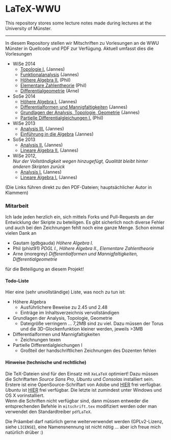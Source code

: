 LaTeX-WWU
=========
This repository stores some lecture notes made during lectures at the University of Münster.

---

In diesem Repository stellen wir Mitschriften zu Vorlesungen an de WWU Münster in Quellcode und PDF zur Verfügung. Aktuell umfasst dies die Vorlesungen

* WiSe 2014
	* [Topologie I.](https://github.com/JaMeZ-B/latex-wwu/raw/master/Topo1_WS14/topologie_1.pdf?raw=true "Topologie I.") (Jannes)
	* [Funktionalanalysis](https://github.com/JaMeZ-B/latex-wwu/raw/master/FunkAna_WS14/funktional_analysis.pdf?raw=true "Funktionalanalysis") (Jannes)
	* [Höhere Algebra II.](https://github.com/JaMeZ-B/latex-wwu/raw/master/HoehAlg2_WS14/HAlg2-Phil.pdf?raw=true "Höhere Algebra") (Phil)
	* [Elementare Zahlentheorie](https://github.com/JaMeZ-B/latex-wwu/raw/master/EZT_WS14/EZT.pdf?raw=true "Elementare Zahlentheorie") (Phil)
	* [Differentialgeometrie](https://github.com/JaMeZ-B/latex-wwu/raw/master/DiffGeo_WS14/diff_geo.pdf?raw=true "Differentialgeometrie") (Arne)
* SoSe 2014
	* [Höhere Algebra I.](https://github.com/JaMeZ-B/latex-wwu/raw/master/HoehAlg1_SS14/hoehere_algebra.pdf?raw=true "Höhere Algebra I.") (Jannes)
	* [Differentialformen und Mannigfaltigkeiten](https://github.com/JaMeZ-B/latex-wwu/raw/master/DiffMa_SS14/diff_ma.pdf?raw=true "Differentialformen und Mannigfaltigkeiten") (Jannes)
	* [Grundlagen der Analysis, Topologie, Geometrie](https://github.com/JaMeZ-B/latex-wwu/blob/master/AnaTopGeo_SS14/ana_top_geo.pdf?raw=true "Grundlagen der Analysis, Topologie und Geometrie") (Jannes)
	* [Partielle Differentialgleichungen I.](https://github.com/JaMeZ-B/latex-wwu/blob/master/PDGL1/PDGL1.pdf?raw=true "Partielle Differentialgleichungen I.") (Phil)
* WiSe 2013
	* [Analysis III.](https://github.com/JaMeZ-B/latex-wwu/raw/master/Ana3_WS13/analysis3.pdf?raw=true "Analysis III.") (Jannes)
	* [Einführung in die Algebra](https://github.com/JaMeZ-B/latex-wwu/raw/master/EinfAlg_WS13/algebra.pdf?raw=true "Einführung in die Algebra") (Jannes)
* SoSe 2013
	* [Analysis II.](https://github.com/JaMeZ-B/latex-wwu/raw/master/Ana2_SS13/analysis2.pdf?raw=true "Analysis II.") (Jannes)
	* [Lineare Algebra II.](https://github.com/JaMeZ-B/latex-wwu/raw/master/LA2_SS13/lineare_algebra2.pdf?raw=true "Lineare Algebra II.") (Jannes)
* WiSe 2012,  
_Nur der Vollständigkeit wegen hinzugefügt, Qualität bleibt hinter anderen Skripten zurück_
	* [Analysis I.](https://github.com/JaMeZ-B/latex-wwu/raw/master/Ana1_WS12/analysis1.pdf?raw=true "Analysis I.") (Jannes)
	* [Lineare Algebra I.](https://github.com/JaMeZ-B/latex-wwu/raw/master/LA1_WS12/lineare_algebra1.pdf?raw=true "Lineare Algebra I.") (Jannes)
	
(Die Links führen direkt zu den PDF-Dateien; hauptsächlicher Autor in Klammern)

### Mitarbeit
Ich lade jeden herzlich ein, sich mittels Forks und Pull-Requests an der Entwicklung der Skripte zu beteiligen. Es gibt sicherlich noch diverse Fehler und auch bei den
Zeichnungen fehlt noch eine ganze Menge.
Schon einmal vielen Dank an

* Gautam (gdbgauda) _Höhere Algebra I._
* Phil (phist91) _PDGL I., Höhere Algebra II., Elementare Zahlentheorie_
* Arne (moregrey) _Differentialformen und Mannigfaltigkeiten, Differentialgeometrie_

für die Beteiligung an diesem Projekt!

#### Todo-Liste
Hier eine (sehr unvollständige) Liste, was noch zu tun ist:

* Höhere Algebra
	* Ausführlichere Beweise zu 2.45 und 2.48
	* Einträge im Inhaltsverzeichnis vervollständigen
* Grundlagen der Analysis, Topologie, Geometrie
	* Dateigröße verringern … 7,2MB sind zu viel. Dazu müssen der Torus und die 3D-Glockenfunktion kleiner werden, jeweils >3MB
* Differentialformen und Mannigfaltigkeiten
	* Zeichnungen texen
* Partielle Differentialgleichungen I
	* Großteil der handschriftlichen Zeichnungen des Dozenten fehlen

#### Hinweise (technische und rechtliche)
Die TeX-Dateien sind für den Einsatz mit `XeLaTeX` optimiert! Dazu müssen die Schriftarten _Source Sans Pro_, _Ubuntu_ und _Consolas_ installiert sein. Erstere
ist eine OpenSource-Schriftart von Adobe und [HIER](http://sourceforge.net/projects/sourcesans.adobe/files/ "Source Sans Pro") frei verfügbar. _Ubuntu_ ist [HIER](https://www.google.com/fonts/specimen/Ubuntu "Ubuntu auf GoogleFonts") frei verfügbar. Die letzte ist zumindest unter Windows und OS X vorinstalliert.  
Wenn die Schriften nicht verfügbar sind, dann müssen entweder die entsprechenden Befehle in `mitschrift.tex` modifiziert werden oder 
man verwendet den Standardtreiber `pdfLaTeX`.

Die Präambel darf natürlich gerne weiterverwendet werden (GPLv2-Lizenz, siehe `LICENSE`), eine Namensnennung ist nicht nötig … aber ich freue mich natürlich drüber :)

